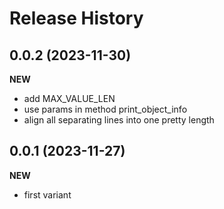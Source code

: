 Release History
===============

0.0.2 (2023-11-30)
-------------------
**NEW**
- add MAX_VALUE_LEN
- use params in method print_object_info
- align all separating lines into one pretty length

0.0.1 (2023-11-27)
-------------------
**NEW**
- first variant
